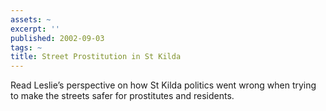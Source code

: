 ```yaml
---
assets: ~
excerpt: ''
published: 2002-09-03
tags: ~
title: Street Prostitution in St Kilda
---
```

Read Leslie’s perspective on how St Kilda politics went wrong when
trying to make the streets safer for prostitutes and residents.